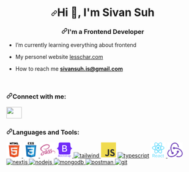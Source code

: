 <h1 align="center" dir="auto"><a id="user-content-hi--im-emre-kara" class="anchor" aria-hidden="true" href="#hi--im-emre-kara"><svg class="octicon octicon-link" viewBox="0 0 16 16" version="1.1" width="16" height="16" aria-hidden="true"><path fill-rule="evenodd" d="M7.775 3.275a.75.75 0 001.06 1.06l1.25-1.25a2 2 0 112.83 2.83l-2.5 2.5a2 2 0 01-2.83 0 .75.75 0 00-1.06 1.06 3.5 3.5 0 004.95 0l2.5-2.5a3.5 3.5 0 00-4.95-4.95l-1.25 1.25zm-4.69 9.64a2 2 0 010-2.83l2.5-2.5a2 2 0 012.83 0 .75.75 0 001.06-1.06 3.5 3.5 0 00-4.95 0l-2.5 2.5a3.5 3.5 0 004.95 4.95l1.25-1.25a.75.75 0 00-1.06-1.06l-1.25 1.25a2 2 0 01-2.83 0z"></path></svg></a>Hi <g-emoji class="g-emoji" alias="wave" fallback-src="https://github.githubassets.com/images/icons/emoji/unicode/1f44b.png">👋</g-emoji>, I'm Sivan Suh</h1>
<h3 align="center" dir="auto"><a id="user-content-im-a-frontend-developer" class="anchor" aria-hidden="true" href="#im-a-frontend-developer"><svg class="octicon octicon-link" viewBox="0 0 16 16" version="1.1" width="16" height="16" aria-hidden="true"><path fill-rule="evenodd" d="M7.775 3.275a.75.75 0 001.06 1.06l1.25-1.25a2 2 0 112.83 2.83l-2.5 2.5a2 2 0 01-2.83 0 .75.75 0 00-1.06 1.06 3.5 3.5 0 004.95 0l2.5-2.5a3.5 3.5 0 00-4.95-4.95l-1.25 1.25zm-4.69 9.64a2 2 0 010-2.83l2.5-2.5a2 2 0 012.83 0 .75.75 0 001.06-1.06 3.5 3.5 0 00-4.95 0l-2.5 2.5a3.5 3.5 0 004.95 4.95l1.25-1.25a.75.75 0 00-1.06-1.06l-1.25 1.25a2 2 0 01-2.83 0z"></path></svg></a>I'm a Frontend Developer</h3>
<ul dir="auto">
<li>
<p dir="auto"> I’m currently learning everything about frontend</p>
</li>
<li>
<p dir="auto"> My personel website <a href="https://lesschar.com/" rel="nofollow">lesschar.com</a></p>
</li>
<li>
<p dir="auto"> How to reach me <strong><a href="mailto:sivansuh.isgmail.com">sivansuh.is@gmail.com</a></strong></p>
</li>
</ul>
<br>
<h3 align="left" dir="auto"><a id="user-content-connect-with-me" class="anchor" aria-hidden="true" href="#connect-with-me"><svg class="octicon octicon-link" viewBox="0 0 16 16" version="1.1" width="16" height="16" aria-hidden="true"><path fill-rule="evenodd" d="M7.775 3.275a.75.75 0 001.06 1.06l1.25-1.25a2 2 0 112.83 2.83l-2.5 2.5a2 2 0 01-2.83 0 .75.75 0 00-1.06 1.06 3.5 3.5 0 004.95 0l2.5-2.5a3.5 3.5 0 00-4.95-4.95l-1.25 1.25zm-4.69 9.64a2 2 0 010-2.83l2.5-2.5a2 2 0 012.83 0 .75.75 0 001.06-1.06 3.5 3.5 0 00-4.95 0l-2.5 2.5a3.5 3.5 0 004.95 4.95l1.25-1.25a.75.75 0 00-1.06-1.06l-1.25 1.25a2 2 0 01-2.83 0z"></path></svg></a>Connect with me:</h3>
<p ><a href="https://www.linkedin.com/in/sivansuh-12/"><img src="https://raw.githubusercontent.com/rahuldkjain/github-profile-readme-generator/master/src/images/icons/Social/linked-in-alt.svg" width="40px" height="30px"></a>
</p>

<h3 align="left" dir="auto"><a id="user-content-languages-and-tools" class="anchor" aria-hidden="true" href="#languages-and-tools"><svg class="octicon octicon-link" viewBox="0 0 16 16" version="1.1" width="16" height="16" aria-hidden="true"><path fill-rule="evenodd" d="M7.775 3.275a.75.75 0 001.06 1.06l1.25-1.25a2 2 0 112.83 2.83l-2.5 2.5a2 2 0 01-2.83 0 .75.75 0 00-1.06 1.06 3.5 3.5 0 004.95 0l2.5-2.5a3.5 3.5 0 00-4.95-4.95l-1.25 1.25zm-4.69 9.64a2 2 0 010-2.83l2.5-2.5a2 2 0 012.83 0 .75.75 0 001.06-1.06 3.5 3.5 0 00-4.95 0l-2.5 2.5a3.5 3.5 0 004.95 4.95l1.25-1.25a.75.75 0 00-1.06-1.06l-1.25 1.25a2 2 0 01-2.83 0z"></path></svg></a>Languages and Tools:</h3>

<p align="left" dir="auto"> 
<a href="https://www.w3.org/html/" rel="nofollow"> <img src="https://raw.githubusercontent.com/devicons/devicon/master/icons/html5/html5-original-wordmark.svg" alt="html5" width="40" height="40" style="max-width: 100%;"> </a><a href="https://www.w3schools.com/css/" rel="nofollow"> <img src="https://raw.githubusercontent.com/devicons/devicon/master/icons/css3/css3-original-wordmark.svg" alt="css3" width="40" height="40" style="max-width: 100%;"> </a><a href="https://sass-lang.com" rel="nofollow"> <img src="https://raw.githubusercontent.com/devicons/devicon/master/icons/sass/sass-original.svg" alt="sass" width="40" height="40" style="max-width: 100%;"></a><a href="https://getbootstrap.com" rel="nofollow"> <img src="https://raw.githubusercontent.com/devicons/devicon/master/icons/bootstrap/bootstrap-plain-wordmark.svg" alt="bootstrap" width="40" height="40" style="max-width: 100%;"> </a><a href="https://tailwindcss.com/" rel="nofollow"> <img src="https://camo.githubusercontent.com/52643e404ca1a1d90beb0095ebddda4b16b8c30dfcfeb5d42355a2df037c7c8e/68747470733a2f2f7777772e766563746f726c6f676f2e7a6f6e652f6c6f676f732f7461696c77696e646373732f7461696c77696e646373732d69636f6e2e737667" alt="tailwind" width="40" height="40" data-canonical-src="https://www.vectorlogo.zone/logos/tailwindcss/tailwindcss-icon.svg" style="max-width: 100%;"> </a> <a href="https://developer.mozilla.org/en-US/docs/Web/JavaScript" rel="nofollow"> <img src="https://raw.githubusercontent.com/devicons/devicon/master/icons/javascript/javascript-original.svg" alt="javascript" width="40" height="40" style="max-width: 100%;"></a>
  <a href="https://www.typescriptlang.org/" rel="nofollow"> <img src="https://camo.githubusercontent.com/c483115766f000079f7fa5f059d19034992be2f999c678e91d587f46d864ef34/68747470733a2f2f75706c6f61642e77696b696d656469612e6f72672f77696b6970656469612f636f6d6d6f6e732f7468756d622f342f34632f547970657363726970745f6c6f676f5f323032302e7376672f32323070782d547970657363726970745f6c6f676f5f323032302e7376672e706e67" alt="typescript" width="40" height="40" data-canonical-src="https://upload.wikimedia.org/wikipedia/commons/thumb/4/4c/Typescript_logo_2020.svg/220px-Typescript_logo_2020.svg.png" style="max-width: 100%;"></a>
  <a href="https://reactjs.org/" rel="nofollow"><img src="https://raw.githubusercontent.com/devicons/devicon/master/icons/react/react-original-wordmark.svg" alt="react" width="40" height="40" style="max-width: 100%;"> </a> <a href="https://redux.js.org" rel="nofollow"> <img src="https://raw.githubusercontent.com/devicons/devicon/master/icons/redux/redux-original.svg" alt="redux" width="40" height="40" style="max-width: 100%;"> </a>  <a href="https://nextjs.org/" rel="nofollow"> <img src="https://camo.githubusercontent.com/4148f8959bcebed4cef32d160fb326e8105f8924275dd3a7076a9ae1d979cb06/68747470733a2f2f6432656970397366336f6f3663322e636c6f756466726f6e742e6e65742f746167732f696d616765732f3030302f3030312f3037342f66756c6c2f6e6578746a732e706e67" alt="nextjs" width="40" height="40" data-canonical-src="https://d2eip9sf3oo6c2.cloudfront.net/tags/images/000/001/074/full/nextjs.png" style="max-width: 100%;"> </a>
  <a href="https://nodejs.org/en/" rel="nofollow"> <img src="https://user-images.githubusercontent.com/4727/38117885-69734bbc-336c-11e8-8653-86b0fa071896.png" alt="nodejs" height="40" style="max-width: 100%;"> </a> <a href="https://www.mongodb.com/" rel="nofollow"> <img src="https://camo.githubusercontent.com/0a3f63cda7453cc7f48b197c1dc997c8e1ef94939f97779b1e1ad69fe2c940f4/68747470733a2f2f7777772e7475746f7269616c73746561636865722e636f6d2f436f6e74656e742f696d616765732f686f6d652f6d6f6e676f64622e737667" alt="mongodb" height="40" data-canonical-src="https://www.tutorialsteacher.com/Content/images/home/mongodb.svg" style="max-width: 100%;"> </a> <a href="https://postman.com" rel="nofollow"> <img src="https://camo.githubusercontent.com/5c2595c2fcc9ef7ffa97d14f868547d945d5cee65045377c7c34611b5a67c139/68747470733a2f2f7777772e766563746f726c6f676f2e7a6f6e652f6c6f676f732f676574706f73746d616e2f676574706f73746d616e2d69636f6e2e737667" alt="postman" width="40" height="40" data-canonical-src="https://www.vectorlogo.zone/logos/getpostman/getpostman-icon.svg" style="max-width: 100%;"> </a> <a href="https://git-scm.com/" rel="nofollow"> <img src="https://camo.githubusercontent.com/ff5301ef7472dbdf522b776167a8af8c326299fe8175e53f6b052bbcc04533e3/68747470733a2f2f7777772e766563746f726c6f676f2e7a6f6e652f6c6f676f732f6769742d73636d2f6769742d73636d2d69636f6e2e737667" alt="git" width="40" height="40" data-canonical-src="https://www.vectorlogo.zone/logos/git-scm/git-scm-icon.svg" style="max-width: 100%;"> </a> 
</p>


